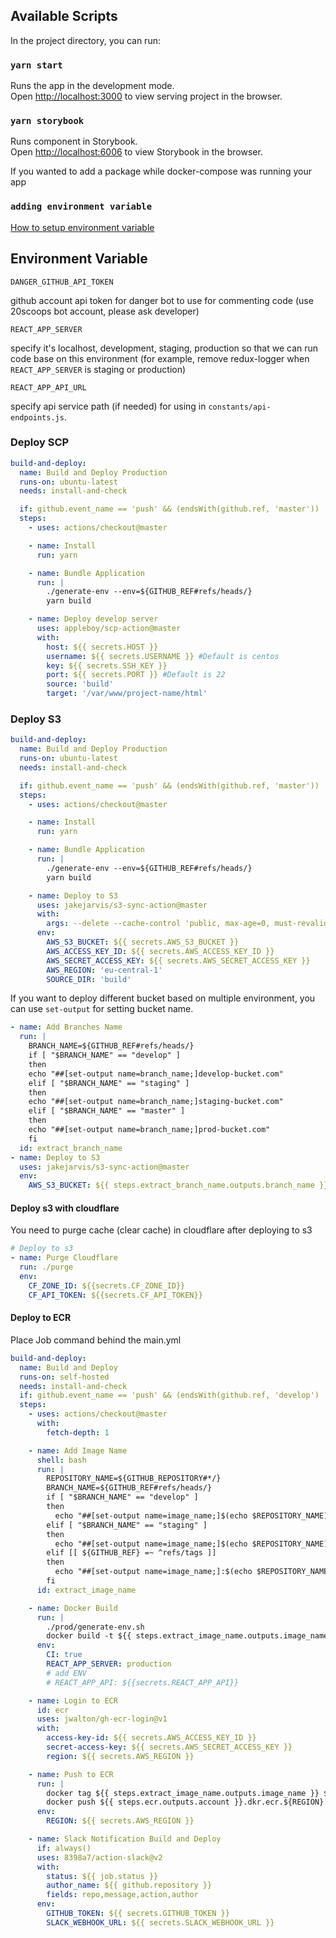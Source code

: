 ## Available Scripts

In the project directory, you can run:

### `yarn start`

Runs the app in the development mode.<br>
Open [http://localhost:3000](http://localhost:3000) to view serving project in the browser.

### `yarn storybook`

Runs component in Storybook.<br>
Open [http://localhost:6006](http://localhost:6006) to view Storybook in the browser.

If you wanted to add a package while docker-compose was running your app

### `adding environment variable`

[How to setup environment variable](https://github.com/20Scoops-CNX/documents-developer/blob/master/frontend/frontend-guidelines.md#%E0%B8%81%E0%B8%B2%E0%B8%A3%E0%B9%83%E0%B8%8A%E0%B9%89-environment-variable)

## Environment Variable

`DANGER_GITHUB_API_TOKEN`

github account api token for danger bot to use for commenting code (use 20scoops bot account, please ask developer)

`REACT_APP_SERVER`

specify it's localhost, development, staging, production so that we can run code base on this environment (for example, remove redux-logger when `REACT_APP_SERVER` is staging or production)

`REACT_APP_API_URL`

specify api service path (if needed) for using in `constants/api-endpoints.js`.

### Deploy SCP

```yml
build-and-deploy:
  name: Build and Deploy Production
  runs-on: ubuntu-latest
  needs: install-and-check

  if: github.event_name == 'push' && (endsWith(github.ref, 'master'))
  steps:
    - uses: actions/checkout@master

    - name: Install
      run: yarn

    - name: Bundle Application
      run: |
        ./generate-env --env=${GITHUB_REF#refs/heads/}
        yarn build

    - name: Deploy develop server
      uses: appleboy/scp-action@master
      with:
        host: ${{ secrets.HOST }}
        username: ${{ secrets.USERNAME }} #Default is centos
        key: ${{ secrets.SSH_KEY }}
        port: ${{ secrets.PORT }} #Default is 22
        source: 'build'
        target: '/var/www/project-name/html'
```

### Deploy S3

```yml
build-and-deploy:
  name: Build and Deploy Production
  runs-on: ubuntu-latest
  needs: install-and-check

  if: github.event_name == 'push' && (endsWith(github.ref, 'master'))
  steps:
    - uses: actions/checkout@master

    - name: Install
      run: yarn

    - name: Bundle Application
      run: |
        ./generate-env --env=${GITHUB_REF#refs/heads/}
        yarn build

    - name: Deploy to S3
      uses: jakejarvis/s3-sync-action@master
      with:
        args: --delete --cache-control 'public, max-age=0, must-revalidate'
      env:
        AWS_S3_BUCKET: ${{ secrets.AWS_S3_BUCKET }}
        AWS_ACCESS_KEY_ID: ${{ secrets.AWS_ACCESS_KEY_ID }}
        AWS_SECRET_ACCESS_KEY: ${{ secrets.AWS_SECRET_ACCESS_KEY }}
        AWS_REGION: 'eu-central-1'
        SOURCE_DIR: 'build'
```

If you want to deploy different bucket based on multiple environment, you can use `set-output` for setting bucket name.

```yml
- name: Add Branches Name
  run: |
    BRANCH_NAME=${GITHUB_REF#refs/heads/}
    if [ "$BRANCH_NAME" == "develop" ]
    then
    echo "##[set-output name=branch_name;]develop-bucket.com"
    elif [ "$BRANCH_NAME" == "staging" ]
    then
    echo "##[set-output name=branch_name;]staging-bucket.com"
    elif [ "$BRANCH_NAME" == "master" ]
    then
    echo "##[set-output name=branch_name;]prod-bucket.com"
    fi
  id: extract_branch_name
- name: Deploy to S3
  uses: jakejarvis/s3-sync-action@master
  env:
    AWS_S3_BUCKET: ${{ steps.extract_branch_name.outputs.branch_name }}
```

#### Deploy s3 with cloudflare

You need to purge cache (clear cache) in cloudflare after deploying to s3

```yml
# Deploy to s3
- name: Purge Cloudflare
  run: ./purge
  env:
    CF_ZONE_ID: ${{secrets.CF_ZONE_ID}}
    CF_API_TOKEN: ${{secrets.CF_API_TOKEN}}
```

#### Deploy to ECR

Place Job command behind the main.yml

```yml
build-and-deploy:
  name: Build and Deploy
  runs-on: self-hosted
  needs: install-and-check
  if: github.event_name == 'push' && (endsWith(github.ref, 'develop') || endsWith(github.ref, 'staging'))
  steps:
    - uses: actions/checkout@master
      with:
        fetch-depth: 1

    - name: Add Image Name
      shell: bash
      run: |
        REPOSITORY_NAME=${GITHUB_REPOSITORY#*/}
        BRANCH_NAME=${GITHUB_REF#refs/heads/}
        if [ "$BRANCH_NAME" == "develop" ]
        then
          echo "##[set-output name=image_name;]$(echo $REPOSITORY_NAME):dev"
        elif [ "$BRANCH_NAME" == "staging" ]
        then
          echo "##[set-output name=image_name;]$(echo $REPOSITORY_NAME):staging"
        elif [[ ${GITHUB_REF} =~ ^refs/tags ]]
        then
          echo "##[set-output name=image_name;]:$(echo $REPOSITORY_NAME:${GITHUB_REF#refs/tags/})"
        fi
      id: extract_image_name

    - name: Docker Build
      run: |
        ./prod/generate-env.sh
        docker build -t ${{ steps.extract_image_name.outputs.image_name }} --file ./prod/Dockerfile .
      env:
        CI: true
        REACT_APP_SERVER: production
        # add ENV
        # REACT_APP_API: ${{secrets.REACT_APP_API}}

    - name: Login to ECR
      id: ecr
      uses: jwalton/gh-ecr-login@v1
      with:
        access-key-id: ${{ secrets.AWS_ACCESS_KEY_ID }}
        secret-access-key: ${{ secrets.AWS_SECRET_ACCESS_KEY }}
        region: ${{ secrets.AWS_REGION }}

    - name: Push to ECR
      run: |
        docker tag ${{ steps.extract_image_name.outputs.image_name }} ${{ steps.ecr.outputs.account }}.dkr.ecr.${REGION}.amazonaws.com/${{ steps.extract_image_name.outputs.image_name }}
        docker push ${{ steps.ecr.outputs.account }}.dkr.ecr.${REGION}.amazonaws.com/${{ steps.extract_image_name.outputs.image_name }}
      env:
        REGION: ${{ secrets.AWS_REGION }}

    - name: Slack Notification Build and Deploy
      if: always()
      uses: 8398a7/action-slack@v2
      with:
        status: ${{ job.status }}
        author_name: ${{ github.repository }}
        fields: repo,message,action,author
      env:
        GITHUB_TOKEN: ${{ secrets.GITHUB_TOKEN }}
        SLACK_WEBHOOK_URL: ${{ secrets.SLACK_WEBHOOK_URL }}
```
